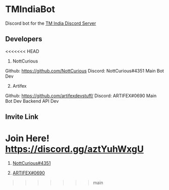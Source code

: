 # TMIndiaBot

Discord bot for the [TM India Discord Server](https://discord.gg/aztYuhWxgU "TM India Discord invite")

## Developers
<<<<<<< HEAD

1. NottCurious

Github: https://github.com/NottCurious
Discord: NottCurious#4351
Main Bot Dev

2. Artifex

Github: https://github.com/artifexdevstuff/
Discord: ARTIFEX#0690
Main Bot Dev
Backend API Dev

## Invite Link

Join Here!
https://discord.gg/aztYuhWxgU
=======
1. [NottCurious#4351](https://github.com/NottCurious "NottCurious")

2. [ARTIFEX#0690](https://github.com/artifexdevstuff/ "artifexdevstuff")
>>>>>>> main
